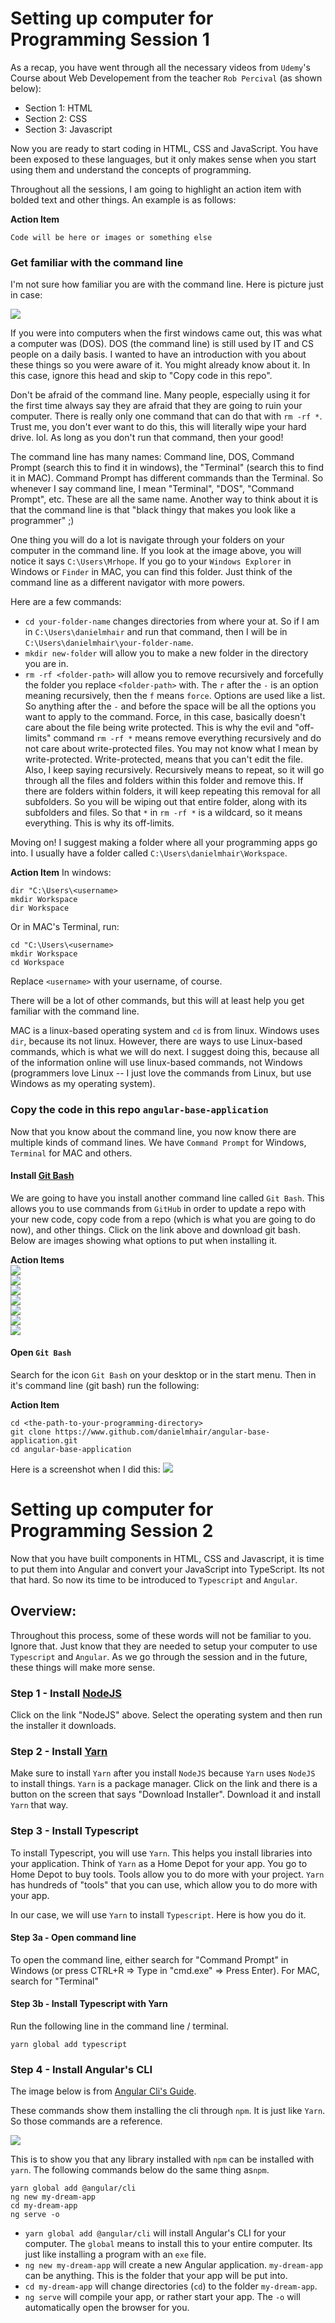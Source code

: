 Setting up computer for Programming Session 1
=============================================

As a recap, you have went through all the necessary videos from `Udemy`'s Course about Web Developement from the teacher `Rob Percival` (as shown below):
- Section 1: HTML
- Section 2: CSS
- Section 3: Javascript

Now you are ready to start coding in HTML, CSS and JavaScript. You have been exposed to these languages, but it only makes sense when you start using them and understand the concepts of programming.

Throughout all the sessions, I am going to highlight an action item with bolded text and other things. An example is as follows:

**Action Item**
```
Code will be here or images or something else
```

### Get familiar with the command line
I'm not sure how familiar you are with the command line. Here is picture just in case:

<img src="https://www.computerhope.com/issues/pictures/dos.jpg" />

If you were into computers when the first windows came out, this was what a computer was (DOS). DOS (the command line) is still used by IT and CS people on a daily basis. I wanted to have an introduction with you about these things so you were aware of it. You might already know about it. In this case, ignore this head and skip to "Copy code in this repo".

Don't be afraid of the command line. Many people, especially using it for the first time always say they are afraid that they are going to ruin your computer. There is really only one command that can do that with `rm -rf *`. Trust me, you don't ever want to do this, this will literally wipe your hard drive. lol. As long as you don't run that command, then your good!

The command line has many names: Command line, DOS, Command Prompt (search this to find it in windows), the "Terminal" (search this to find it in MAC). Command Prompt has different commands than the Terminal. So whenever I say command line, I mean "Terminal", "DOS", "Command Prompt", etc. These are all the same name. Another way to think about it is that the command line is that "black thingy that makes you look like a programmer" ;)

One thing you will do a lot is navigate through your folders on your computer in the command line. If you look at the image above, you will notice it says `C:\Users\Mrhope`. If you go to your `Windows Explorer` in Windows or `Finder` in MAC, you can find this folder. Just think of the command line as a different navigator with more powers.

Here are a few commands:
- `cd your-folder-name` changes directories from where your at. So if I am in `C:\Users\danielmhair` and run that command, then I will be in `C:\Users\danielmhair\your-folder-name`.
- `mkdir new-folder` will allow you to make a new folder in the directory you are in.
- `rm -rf <folder-path>` will allow you to remove recursively and forcefully the folder you replace `<folder-path>` with. The `r` after the `-` is an option meaning recursively, then the `f` means `force`. Options are used like a list. So anything after the `-` and before the space will be all the options you want to apply to the command. Force, in this case, basically doesn't care about the file being write protected. This is why the evil and "off-limits" command `rm -rf *` means remove everything recursively and do not care about write-protected files. You may not know what I mean by write-protected. Write-protected, means that you can't edit the file. Also, I keep saying recursively. Recursively means to repeat, so it will go through all the files and folders within this folder and remove this. If there are folders within folders, it will keep repeating this removal for all subfolders. So you will be wiping out that entire folder, along with its subfolders and files. So that `*` in `rm -rf *` is a wildcard, so it means everything. This is why its off-limits.

Moving on! I suggest making a folder where all your programming apps go into. I usually have a folder called `C:\Users\danielmhair\Workspace`.

**Action Item**
In windows:
```
dir "C:\Users\<username>
mkdir Workspace
dir Workspace
```

Or in MAC's Terminal, run:
```
cd "C:\Users\<username>
mkdir Workspace
cd Workspace
```

Replace `<username>` with your username, of course.

There will be a lot of other commands, but this will at least help you get familiar with the command line.

MAC is a linux-based operating system and `cd` is from linux. Windows uses `dir`, because its not linux. However, there are ways to use Linux-based commands, which is what we will do next. I suggest doing this, because all of the information online will use linux-based commands, not Windows (programmers love Linux -- I just love the commands from Linux, but use Windows as my operating system).

### Copy the code in this repo `angular-base-application`

Now that you know about the command line, you now know there are multiple kinds of command lines. We have `Command Prompt` for Windows, `Terminal` for MAC and others.

#### Install [Git Bash](https://git-scm.com/downloads)
We are going to have you install another command line called `Git Bash`. This allows you to use commands from `GitHub` in order to update a repo with your new code, copy code from a repo (which is what you are going to do now), and other things. Click on the link above and download git bash. Below are images showing what options to put when installing it.

**Action Items**<br />
<img src="./docs/git-bash-1.png" /><br />
<img src="./docs/git-bash-2.png" /><br />
<img src="./docs/git-bash-3.png" /><br />
<img src="./docs/git-bash-4.png" /><br />
<img src="./docs/git-bash-5.png" /><br />
<img src="./docs/git-bash-6.png" /><br />
<img src="./docs/git-bash-7.png" /><br />


#### Open `Git Bash`
Search for the icon `Git Bash` on your desktop or in the start menu. Then in it's command line (git bash) run the following:

**Action Item**
```
cd <the-path-to-your-programming-directory>
git clone https://www.github.com/danielmhair/angular-base-application.git
cd angular-base-application
```

Here is a screenshot when I did this:
<img src="./docs/git-clone.png" />



Setting up computer for Programming Session 2
==============================================

Now that you have built components in HTML, CSS and Javascript, it is time to put them into Angular and convert your JavaScript into TypeScript. Its not that hard. So now its time to be introduced to `Typescript` and `Angular`.

## Overview:
Throughout this process, some of these words will not be familiar to you. Ignore that. Just know that they are needed to setup your computer to use `Typescript` and `Angular`. As we go through the session and in the future, these things will make more sense.

### Step 1 - Install [NodeJS](https://nodejs.org/en/download/)
Click on the link "NodeJS" above. Select the operating system and then run the installer it downloads.

### Step 2 - Install [Yarn](https://yarnpkg.com/lang/en/docs/install/)
Make sure to install `Yarn` after you install `NodeJS` because `Yarn` uses `NodeJS` to install things. `Yarn` is a package manager. Click on the link and there is a button on the screen that says "Download Installer". Download it and install `Yarn` that way.

### Step 3 - Install Typescript
To install Typescript, you will use `Yarn`. This helps you install libraries into your application. Think of `Yarn` as a Home Depot for your app. You go to Home Depot to buy tools. Tools allow you to do more with your project. `Yarn` has hundreds of "tools" that you can use, which allow you to do more with your app.

In our case, we will use `Yarn` to install `Typescript`. Here is how you do it.

#### Step 3a - Open command line
To open the command line, either search for "Command Prompt" in Windows (or press CTRL+R => Type in "cmd.exe" => Press Enter). For MAC, search for "Terminal"

#### Step 3b - Install Typescript with Yarn
Run the following line in the command line / terminal.
```
yarn global add typescript
```

### Step 4 - Install Angular's CLI
The image below is from [Angular Cli's Guide](https://cli.angular.io).

These commands show them installing the cli through `npm`. It is just like `Yarn`. So those commands are a reference.

<img src="https://cli.angular.io/images/cli-logo.svg" />

This is to show you that any library installed with `npm` can be installed with `yarn`. The following commands below do the same thing as`npm`.
```
yarn global add @angular/cli
ng new my-dream-app
cd my-dream-app
ng serve -o
```
- `yarn global add @angular/cli` will install Angular's CLI for your computer. The `global` means to install this to your entire computer. Its just like installing a program with an `exe` file.
- `ng new my-dream-app` will create a new Angular application. `my-dream-app` can be anything. This is the folder that your app will be put into.
- `cd my-dream-app` will change directories (`cd`) to the folder `my-dream-app`.
- `ng serve` will compile your app, or rather start your app. The `-o` will automatically open the browser for you.
